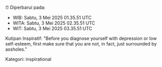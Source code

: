 ⏰ Diperbarui pada:
- WIB: Sabtu, 3 Mei 2025 01.35.51 UTC
- WITA: Sabtu, 3 Mei 2025 02.35.51 UTC
- WIT: Sabtu, 3 Mei 2025 03.35.51 UTC

Kutipan Inspiratif:
"Before you diagnose yourself with depression or low self-esteem, first make sure that you are not, in fact, just surrounded by assholes."


Kategori: inspirational

